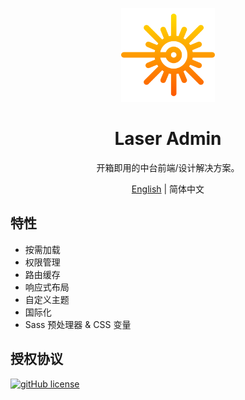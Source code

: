 <p align="center">
  <a href="//laser-admin.github.io/" rel="noopener" target="_blank"><img width="150" src="src/assets/logo.png" alt="logo"></a>
</p>

<h1 align="center">Laser Admin</h1>

<div align="center">
开箱即用的中台前端/设计解决方案。
</div>

<div align="center">

[English](README.md) | 简体中文

</div>

## 特性

- 按需加载
- 权限管理
- 路由缓存
- 响应式布局
- 自定义主题
- 国际化
- Sass 预处理器 & CSS 变量

## 授权协议

[![gitHub license](https://img.shields.io/github/license/laser-admin/laser-admin?style=flat-square)](/LICENSE)
